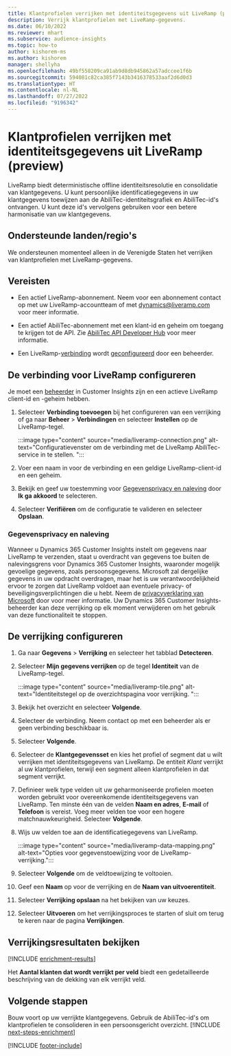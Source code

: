 ```yaml
---
title: Klantprofielen verrijken met identiteitsgegevens uit LiveRamp (preview)
description: Verrijk klantprofielen met LiveRamp-gegevens.
ms.date: 06/10/2022
ms.reviewer: mhart
ms.subservice: audience-insights
ms.topic: how-to
author: kishorem-ms
ms.author: kishorem
manager: shellyha
ms.openlocfilehash: 49bf558209ca91ab9d8db945862a57adccee1f6b
ms.sourcegitcommit: 594081c82ca385f7143b3416378533aaf2d6d0d3
ms.translationtype: HT
ms.contentlocale: nl-NL
ms.lasthandoff: 07/27/2022
ms.locfileid: "9196342"
---
```

# <a name="enrich-customer-profiles-with-identity-data-from-liveramp-preview"></a>Klantprofielen verrijken met identiteitsgegevens uit LiveRamp (preview)

LiveRamp biedt deterministische offline identiteitsresolutie en consolidatie van klantgegevens. U kunt persoonlijke identificatiegegevens in uw klantgegevens toewijzen aan de AbiliTec-identiteitsgrafiek en AbiliTec-id's ontvangen. U kunt deze id's vervolgens gebruiken voor een betere harmonisatie van uw klantgegevens.

## <a name="supported-countriesregions"></a>Ondersteunde landen/regio's

We ondersteunen momenteel alleen in de Verenigde Staten het verrijken van klantprofielen met LiveRamp-gegevens.

## <a name="prerequisites"></a>Vereisten

- Een actief LiveRamp-abonnement. Neem voor een abonnement contact op met uw LiveRamp-accountteam of met [dynamics@liveramp.com](mailto:dynamics@liveramp.com) voor meer informatie.

- Een actief AbiliTec-abonnement met een klant-id en geheim om toegang te krijgen tot de API. Zie [AbiliTec API Developer Hub](https://developers.liveramp.com/abilitec-api/) voor meer informatie.

- Een LiveRamp-[verbinding](connections.md) wordt [geconfigureerd](#configure-the-connection-for-liveramp) door een beheerder.

## <a name="configure-the-connection-for-liveramp"></a>De verbinding voor LiveRamp configureren

Je moet een [beheerder](permissions.md#admin) in Customer Insights zijn en een actieve LiveRamp client-id en -geheim hebben.

1. Selecteer **Verbinding toevoegen** bij het configureren van een verrijking of ga naar **Beheer** > **Verbindingen** en selecteer **Instellen** op de LiveRamp-tegel.

   :::image type="content" source="media/liveramp-connection.png" alt-text="Configuratievenster om de verbinding met de LiveRamp AbiliTec-service in te stellen. ":::

1. Voer een naam in voor de verbinding en een geldige LiveRamp-client-id en een geheim.

1. Bekijk en geef uw toestemming voor [Gegevensprivacy en naleving](#data-privacy-and-compliance) door **Ik ga akkoord** te selecteren.

1. Selecteer **Verifiëren** om de configuratie te valideren en selecteer **Opslaan**.

### <a name="data-privacy-and-compliance"></a>Gegevensprivacy en naleving

Wanneer u Dynamics 365 Customer Insights instelt om gegevens naar LiveRamp te verzenden, staat u overdracht van gegevens toe buiten de nalevingsgrens voor Dynamics 365 Customer Insights, waaronder mogelijk gevoelige gegevens, zoals persoonsgegevens. Microsoft zal dergelijke gegevens in uw opdracht overdragen, maar het is uw verantwoordelijkheid ervoor te zorgen dat LiveRamp voldoet aan eventuele privacy- of beveiligingsverplichtingen die u hebt. Neem de [privacyverklaring van Microsoft](https://go.microsoft.com/fwlink/?linkid=396732) door voor meer informatie. Uw Dynamics 365 Customer Insights-beheerder kan deze verrijking op elk moment verwijderen om het gebruik van deze functionaliteit te stoppen.

## <a name="configure-the-enrichment"></a>De verrijking configureren

1. Ga naar **Gegevens** > **Verrijking** en selecteer het tabblad **Detecteren**.

1. Selecteer **Mijn gegevens verrijken** op de tegel **Identiteit** van de LiveRamp-tegel.

   :::image type="content" source="media/liveramp-tile.png" alt-text="Identiteitstegel op de overzichtspagina voor verrijking. ":::

1. Bekijk het overzicht en selecteer **Volgende**.

1. Selecteer de verbinding. Neem contact op met een beheerder als er geen verbinding beschikbaar is.

1. Selecteer **Volgende**.

1. Selecteer de **Klantgegevensset** en kies het profiel of segment dat u wilt verrijken met identiteitsgegevens van LiveRamp. De entiteit *Klant* verrijkt al uw klantprofielen, terwijl een segment alleen klantprofielen in dat segment verrijkt.

1. Definieer welk type velden uit uw geharmoniseerde profielen moeten worden gebruikt voor overeenkomende identiteitsgegevens van LiveRamp. Ten minste één van de velden **Naam en adres**, **E-mail** of **Telefoon** is vereist. Voeg meer velden toe voor een hogere matchnauwkeurigheid. Selecteer **Volgende**.

1. Wijs uw velden toe aan de identificatiegegevens van LiveRamp.

   :::image type="content" source="media/liveramp-data-mapping.png" alt-text="Opties voor gegevenstoewijzing voor de LiveRamp-verrijking.":::

1. Selecteer **Volgende** om de veldtoewijzing te voltooien.

1. Geef een **Naam** op voor de verrijking en de **Naam van uitvoerentiteit**.

1. Selecteer **Verrijking opslaan** na het bekijken van uw keuzes.

1. Selecteer **Uitvoeren** om het verrijkingsproces te starten of sluit om terug te keren naar de pagina **Verrijkingen**.

## <a name="view-enrichment-results"></a>Verrijkingsresultaten bekijken

[!INCLUDE [enrichment-results](includes/enrichment-results.md)]

Het **Aantal klanten dat wordt verrijkt per veld** biedt een gedetailleerde beschrijving van de dekking van elk verrijkt veld.

## <a name="next-steps"></a>Volgende stappen

Bouw voort op uw verrijkte klantgegevens. Gebruik de AbiliTec-id's om klantprofielen te consolideren in een persoonsgericht overzicht.
[!INCLUDE [next-steps-enrichment](includes/next-steps-enrichment.md)]

[!INCLUDE [footer-include](includes/footer-banner.md)]
